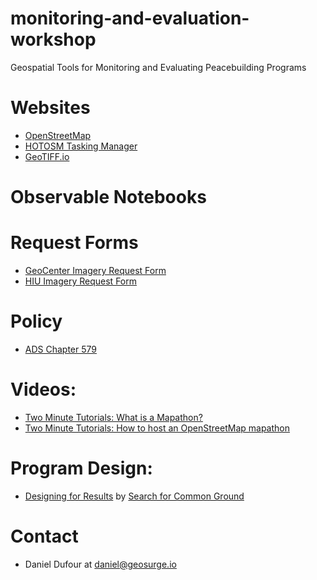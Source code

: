 # monitoring-and-evaluation-workshop
Geospatial Tools for Monitoring and Evaluating Peacebuilding Programs

# Websites
- [OpenStreetMap](https://openstreetmap.org)
- [HOTOSM Tasking Manager](https://tasks.hotosm.org)
- [GeoTIFF.io](https://geotiff.io)

# Observable Notebooks

# Request Forms
- [GeoCenter Imagery Request Form](https://geocenterusaid.org/remotesensing/request.html)
- [HIU Imagery Request Form](https://hiu.state.gov/imagery/request/)

# Policy
- [ADS Chapter 579](https://www.usaid.gov/ads/policy/500/579)

# Videos:
- [Two Minute Tutorials: What is a Mapathon?](https://youtu.be/pAcsCmvG2hs)
- [Two Minute Tutorials: How to host an OpenStreetMap mapathon](https://youtu.be/njxePdKn1pI)

# Program Design:
- [Designing for Results](https://www.sfcg.org/Documents/manualpart1.pdf) by [Search for Common Ground](https://www.sfcg.org/)

# Contact
- Daniel Dufour at daniel@geosurge.io
